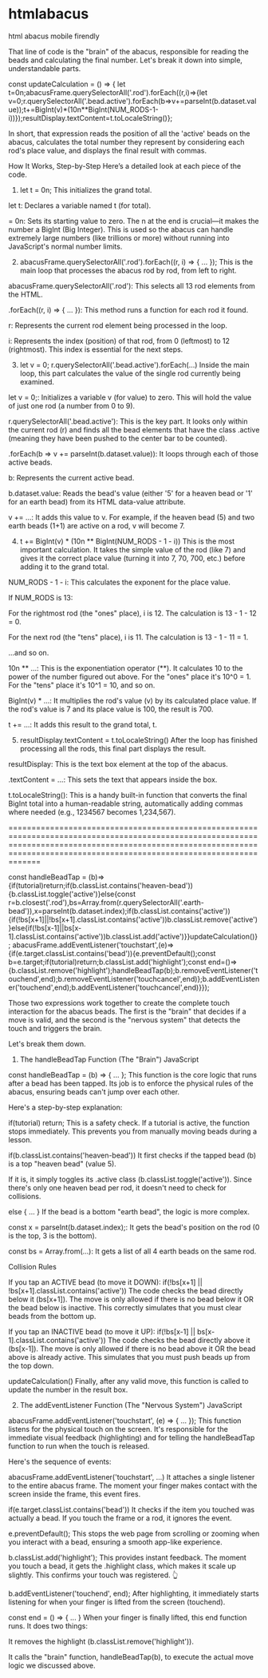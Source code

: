 # htmlabacus
html abacus mobile firendly

That line of code is the "brain" of the abacus, responsible for reading the beads and calculating the final number. Let's break it down into simple, understandable parts.


const updateCalculation = () => { let t=0n;abacusFrame.querySelectorAll('.rod').forEach((r,i)=>{let v=0;r.querySelectorAll('.bead.active').forEach(b=>v+=parseInt(b.dataset.value));t+=BigInt(v)*(10n**BigInt(NUM_RODS-1-i))});resultDisplay.textContent=t.toLocaleString()};



In short, that expression reads the position of all the 'active' beads on the abacus, calculates the total number they represent by considering each rod's place value, and displays the final result with commas.

How It Works, Step-by-Step
Here’s a detailed look at each piece of the code.

1. let t = 0n;
This initializes the grand total.

let t: Declares a variable named t (for total).

= 0n: Sets its starting value to zero. The n at the end is crucial—it makes the number a BigInt (Big Integer). This is used so the abacus can handle extremely large numbers (like trillions or more) without running into JavaScript's normal number limits. 

2. abacusFrame.querySelectorAll('.rod').forEach((r, i) => { ... });
This is the main loop that processes the abacus rod by rod, from left to right.

abacusFrame.querySelectorAll('.rod'): This selects all 13 rod elements from the HTML.

.forEach((r, i) => { ... }): This method runs a function for each rod it found.

r: Represents the current rod element being processed in the loop.

i: Represents the index (position) of that rod, from 0 (leftmost) to 12 (rightmost). This index is essential for the next steps.

3. let v = 0; r.querySelectorAll('.bead.active').forEach(...)
Inside the main loop, this part calculates the value of the single rod currently being examined.

let v = 0;: Initializes a variable v (for value) to zero. This will hold the value of just one rod (a number from 0 to 9).

r.querySelectorAll('.bead.active'): This is the key part. It looks only within the current rod (r) and finds all the bead elements that have the class .active (meaning they have been pushed to the center bar to be counted).

.forEach(b => v += parseInt(b.dataset.value)): It loops through each of those active beads.

b: Represents the current active bead.

b.dataset.value: Reads the bead's value (either '5' for a heaven bead or '1' for an earth bead) from its HTML data-value attribute.

v += ...: It adds this value to v. For example, if the heaven bead (5) and two earth beads (1+1) are active on a rod, v will become 7.

4. t += BigInt(v) * (10n ** BigInt(NUM_RODS - 1 - i))
This is the most important calculation. It takes the simple value of the rod (like 7) and gives it the correct place value (turning it into 7, 70, 700, etc.) before adding it to the grand total.

NUM_RODS - 1 - i: This calculates the exponent for the place value.

If NUM_RODS is 13:

For the rightmost rod (the "ones" place), i is 12. The calculation is 13 - 1 - 12 = 0.

For the next rod (the "tens" place), i is 11. The calculation is 13 - 1 - 11 = 1.

...and so on.

10n ** ...: This is the exponentiation operator (**). It calculates 10 to the power of the number figured out above. For the "ones" place it's 10^0 = 1. For the "tens" place it's 10^1 = 10, and so on.

BigInt(v) * ...: It multiplies the rod's value (v) by its calculated place value. If the rod's value is 7 and its place value is 100, the result is 700.

t += ...: It adds this result to the grand total, t.

5. resultDisplay.textContent = t.toLocaleString()
After the loop has finished processing all the rods, this final part displays the result.

resultDisplay: This is the text box element at the top of the abacus.

.textContent = ...: This sets the text that appears inside the box.

t.toLocaleString(): This is a handy built-in function that converts the final BigInt total into a human-readable string, automatically adding commas where needed (e.g., 1234567 becomes 1,234,567).









===============================================================================================================================================================================================================================


 const handleBeadTap = (b)=>{if(tutorial)return;if(b.classList.contains('heaven-bead')){b.classList.toggle('active')}else{const r=b.closest('.rod'),bs=Array.from(r.querySelectorAll('.earth-bead')),x=parseInt(b.dataset.index);if(b.classList.contains('active')){if(!bs[x+1]||!bs[x+1].classList.contains('active'))b.classList.remove('active')}else{if(!bs[x-1]||bs[x-1].classList.contains('active'))b.classList.add('active')}}updateCalculation()};
            abacusFrame.addEventListener('touchstart',(e)=>{if(e.target.classList.contains('bead')){e.preventDefault();const b=e.target;if(tutorial)return;b.classList.add('highlight');const end=()=>{b.classList.remove('highlight');handleBeadTap(b);b.removeEventListener('touchend',end);b.removeEventListener('touchcancel',end)};b.addEventListener('touchend',end);b.addEventListener('touchcancel',end)}});








Those two expressions work together to create the complete touch interaction for the abacus beads. The first is the "brain" that decides if a move is valid, and the second is the "nervous system" that detects the touch and triggers the brain.

Let's break them down.

1. The handleBeadTap Function (The "Brain")
JavaScript

const handleBeadTap = (b) => { ... };
This function is the core logic that runs after a bead has been tapped. Its job is to enforce the physical rules of the abacus, ensuring beads can't jump over each other.

Here's a step-by-step explanation:

if(tutorial) return;
This is a safety check. If a tutorial is active, the function stops immediately. This prevents you from manually moving beads during a lesson.

if(b.classList.contains('heaven-bead'))
It first checks if the tapped bead (b) is a top "heaven bead" (value 5).

If it is, it simply toggles its .active class (b.classList.toggle('active')). Since there's only one heaven bead per rod, it doesn't need to check for collisions.

else { ... }
If the bead is a bottom "earth bead", the logic is more complex.

const x = parseInt(b.dataset.index);: It gets the bead's position on the rod (0 is the top, 3 is the bottom).

const bs = Array.from(...): It gets a list of all 4 earth beads on the same rod.

Collision Rules 

If you tap an ACTIVE bead (to move it DOWN):
if(!bs[x+1] || !bs[x+1].classList.contains('active'))
The code checks the bead directly below it (bs[x+1]). The move is only allowed if there is no bead below it OR the bead below is inactive. This correctly simulates that you must clear beads from the bottom up.

If you tap an INACTIVE bead (to move it UP):
if(!bs[x-1] || bs[x-1].classList.contains('active'))
The code checks the bead directly above it (bs[x-1]). The move is only allowed if there is no bead above it OR the bead above is already active. This simulates that you must push beads up from the top down.

updateCalculation()
Finally, after any valid move, this function is called to update the number in the result box.

2. The addEventListener Function (The "Nervous System")
JavaScript

abacusFrame.addEventListener('touchstart', (e) => { ... });
This function listens for the physical touch on the screen. It's responsible for the immediate visual feedback (highlighting) and for telling the handleBeadTap function to run when the touch is released.

Here's the sequence of events:

abacusFrame.addEventListener('touchstart', ...)
It attaches a single listener to the entire abacus frame. The moment your finger makes contact with the screen inside the frame, this event fires.

if(e.target.classList.contains('bead'))
It checks if the item you touched was actually a bead. If you touch the frame or a rod, it ignores the event.

e.preventDefault();
This stops the web page from scrolling or zooming when you interact with a bead, ensuring a smooth app-like experience.

b.classList.add('highlight');
This provides instant feedback. The moment you touch a bead, it gets the .highlight class, which makes it scale up slightly. This confirms your touch was registered. 👆

b.addEventListener('touchend', end);
After highlighting, it immediately starts listening for when your finger is lifted from the screen (touchend).

const end = () => { ... }
When your finger is finally lifted, this end function runs. It does two things:

It removes the highlight (b.classList.remove('highlight')).

It calls the "brain" function, handleBeadTap(b), to execute the actual move logic we discussed above.
